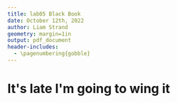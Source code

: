 ```yaml
---
title: lab05 Black Book
date: October 12th, 2022
author: Liam Strand
geometry: margin=1in
output: pdf_document
header-includes:
  - \pagenumbering{gobble}
---
```


# It's late I'm going to wing it
